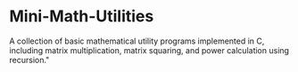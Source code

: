 # Mini-Math-Utilities
A collection of basic mathematical utility programs implemented in C, including matrix multiplication, matrix squaring, and power calculation using recursion."
